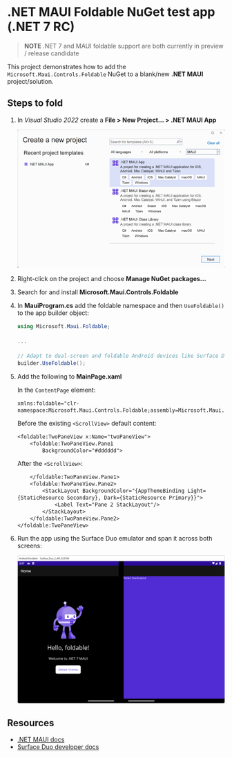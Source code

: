 # .NET MAUI Foldable NuGet test app (.NET 7 RC)

> **NOTE**
> .NET 7 and MAUI foldable support are both currently in preview / release candidate

This project demonstrates how to add the `Microsoft.Maui.Controls.Foldable` NuGet to a blank/new **.NET MAUI** project/solution.

## Steps to fold

1. In _Visual Studio 2022_ create a **File > New Project... > .NET MAUI App**

    ![File New Project Maui App](screenshots/file-new-project-maui-app.png)

1. Right-click on the project and choose **Manage NuGet packages...**

1. Search for and install **Microsoft.Maui.Controls.Foldable**

1. In **MauiProgram.cs** add the foldable namespace and then `UseFoldable()` to the app builder object:

   ```csharp
   using Microsoft.Maui.Foldable;
   
   ...

   // Adapt to dual-screen and foldable Android devices like Surface Duo, includes TwoPaneView layout control
   builder.UseFoldable();
   ```

1. Add the following to **MainPage.xaml**

    In the `ContentPage` element:

    ```xaml
    xmlns:foldable="clr-namespace:Microsoft.Maui.Controls.Foldable;assembly=Microsoft.Maui.Controls.Foldable"
    ```

    Before the existing `<ScrollView>` default content:

    ```xaml
    <foldable:TwoPaneView x:Name="twoPaneView">
        <foldable:TwoPaneView.Pane1
            BackgroundColor="#dddddd">
    ```

    After the `<ScrollView>`:

    ```xaml
        </foldable:TwoPaneView.Pane1>
        <foldable:TwoPaneView.Pane2>
            <StackLayout BackgroundColor="{AppThemeBinding Light={StaticResource Secondary}, Dark={StaticResource Primary}}">
                <Label Text="Pane 2 StackLayout"/>
            </StackLayout>
        </foldable:TwoPaneView.Pane2>
    </foldable:TwoPaneView>
    ```

1. Run the app using the Surface Duo emulator and span it across both screens:

    ![Surface Duo foldable emulator showing .NET MAUI app with TwoPaneView](screenshots/emulator-foldable-maui-app.png)


## Resources

- [.NET MAUI docs](https://docs.microsoft.com/dotnet/maui)
- [Surface Duo developer docs](https://docs.microsoft.com/dual-screen)